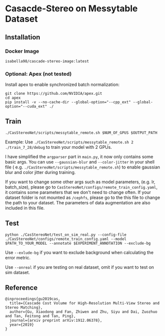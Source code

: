 # Casacde-Stereo on Messytable Dataset

## Installation
### Docker Image
```markdown
isabella98/cascade-stereo-image:latest
```

### Optional: Apex (not tested)
Install apex to enable synchronized batch normalization:
```shell
git clone https://github.com/NVIDIA/apex.git
cd apex
pip install -v --no-cache-dir --global-option="--cpp_ext" --global-option="--cuda_ext" ./
```

## Train
```shell
./CasStereoNet/scripts/messytable_remote.sh $NUM_OF_GPUS $OUTPUT_PATH
```
Example: Use `./CasStereoNet/scripts/messytable_remote.sh 2 ./train_7_28/debug` to train your model with 2 GPUs.

I have simplified the `argparser` part in `main.py`, it now only contains some basic args. You can use `--gaussian-blur`
and `--color-jitter` in your shell file ( e.g. `./CasStereoNet/scripts/messytable_remote.sh`) to enable gaussian blur 
and color jitter during training. 

If you want to change some other args such as model parameters, (e.g. lr, batch_size), please go to `CasStereoNet/configs/remote_train_config.yaml`,
it contains some parameters that we don't need to change often. If your dataset folder is not mounted as `/cephfs`, 
please go to the this file to change the path to your dataset. The parameters of data augmentation are also included in
this file.

## Test
```shell
python ./CasStereoNet/test_on_sim_real.py --config-file ./CasStereoNet/configs/remote_train_config.yaml --model $PATH_TO_YOUR_MODEL --annotate $EXPERIMENT_ANNOTATION --exclude-bg
```
Use `--exlude-bg` if you want to exclude background when calculating the error metric.

Use `--onreal` if you are testing on real dataset, omit if you want to test on sim dataset.


## Reference
```
@inproceedings{gu2019cas,
  title={Cascade Cost Volume for High-Resolution Multi-View Stereo and Stereo Matching},
  author={Gu, Xiaodong and Fan, Zhiwen and Zhu, Siyu and Dai, Zuozhuo and Tan, Feitong and Tan, Ping},
  journal={arxiv preprint arXiv:1912.06378},
  year={2019}
}
```
